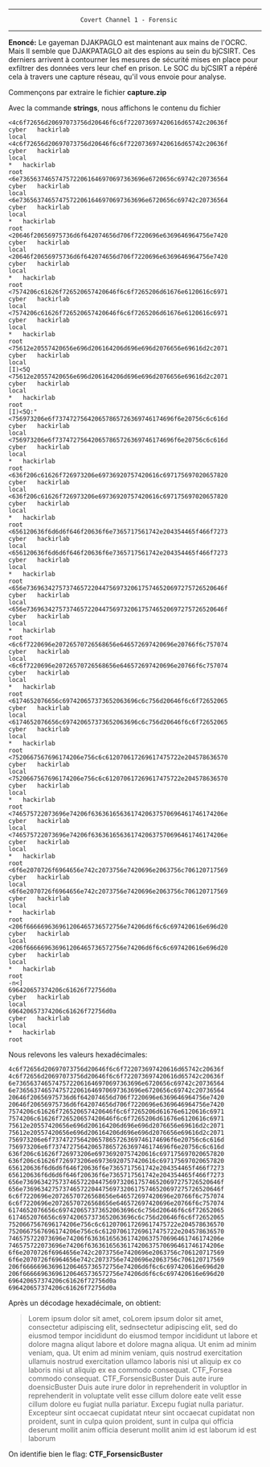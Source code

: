 ﻿***************************************************************
						Covert Channel 1 - Forensic
***************************************************************
**Enoncé:** Le gayeman DJAKPAGLO est maintenant aux mains de l'OCRC. Mais Il semble que DJAKPATAGLO ait des espions au sein du bjCSIRT. Ces derniers arrivent à contourner les mesures de sécurité mises en place pour exfiltrer des données vers leur chef en prison. Le SOC du bjCSIRT a répéré cela à travers une capture réseau, qu'il vous envoie pour analyse.

Commençons par extraire le fichier **capture.zip**

Avec la commande **strings**, nous affichons le contenu du fichier


    <4c6f72656d20697073756d20646f6c6f722073697420616d65742c20636f
    cyber	hackirlab
    local
    <4c6f72656d20697073756d20646f6c6f722073697420616d65742c20636f
    cyber	hackirlab
    local
    *	hackirlab
    root
    <6e73656374657475722061646970697363696e6720656c69742c20736564
    cyber	hackirlab
    local
    <6e73656374657475722061646970697363696e6720656c69742c20736564
    cyber	hackirlab
    local
    *	hackirlab
    root
    <20646f20656975736d6f642074656d706f7220696e6369646964756e7420
    cyber	hackirlab
    local
    <20646f20656975736d6f642074656d706f7220696e6369646964756e7420
    cyber	hackirlab
    local
    *	hackirlab
    root
    <7574206c61626f726520657420646f6c6f7265206d61676e6120616c6971
    cyber	hackirlab
    local
    <7574206c61626f726520657420646f6c6f7265206d61676e6120616c6971
    cyber	hackirlab
    local
    *	hackirlab
    root
    <75612e20557420656e696d206164206d696e696d2076656e69616d2c2071
    cyber	hackirlab
    local
    [I)<5Q
    <75612e20557420656e696d206164206d696e696d2076656e69616d2c2071
    cyber	hackirlab
    local
    *	hackirlab
    root
    [I)<5Q:"
    <756973206e6f737472756420657865726369746174696f6e20756c6c616d
    cyber	hackirlab
    local
    <756973206e6f737472756420657865726369746174696f6e20756c6c616d
    cyber	hackirlab
    local
    *	hackirlab
    root
    <636f206c61626f726973206e69736920757420616c697175697020657820
    cyber	hackirlab
    local
    <636f206c61626f726973206e69736920757420616c697175697020657820
    cyber	hackirlab
    local
    *	hackirlab
    root
    <656120636f6d6d6f646f20636f6e7365717561742e204354465f466f7273
    cyber	hackirlab
    local
    <656120636f6d6d6f646f20636f6e7365717561742e204354465f466f7273
    cyber	hackirlab
    local
    *	hackirlab
    root
    <656e7369634275737465722044756973206175746520697275726520646f
    cyber	hackirlab
    local
    <656e7369634275737465722044756973206175746520697275726520646f
    cyber	hackirlab
    local
    *	hackirlab
    root
    <6c6f7220696e20726570726568656e646572697420696e20766f6c757074
    cyber	hackirlab
    local
    <6c6f7220696e20726570726568656e646572697420696e20766f6c757074
    cyber	hackirlab
    local
    *	hackirlab
    root
    <6174652076656c697420657373652063696c6c756d20646f6c6f72652065
    cyber	hackirlab
    local
    <6174652076656c697420657373652063696c6c756d20646f6c6f72652065
    cyber	hackirlab
    local
    *	hackirlab
    root
    <7520667567696174206e756c6c612070617269617475722e204578636570
    cyber	hackirlab
    local
    <7520667567696174206e756c6c612070617269617475722e204578636570
    cyber	hackirlab
    local
    *	hackirlab
    root
    <746575722073696e74206f6363616563617420637570696461746174206e
    cyber	hackirlab
    local
    <746575722073696e74206f6363616563617420637570696461746174206e
    cyber	hackirlab
    local
    *	hackirlab
    root
    <6f6e2070726f6964656e742c2073756e7420696e2063756c706120717569
    cyber	hackirlab
    local
    <6f6e2070726f6964656e742c2073756e7420696e2063756c706120717569
    cyber	hackirlab
    local
    *	hackirlab
    root
    <206f666669636961206465736572756e74206d6f6c6c697420616e696d20
    cyber	hackirlab
    local
    <206f666669636961206465736572756e74206d6f6c6c697420616e696d20
    cyber	hackirlab
    local
    *	hackirlab
    root
    -n<]
    696420657374206c61626f72756d0a
    cyber	hackirlab
    local
    696420657374206c61626f72756d0a
    cyber	hackirlab
    local
    *	hackirlab
    root

Nous relevons les valeurs hexadécimales:

    4c6f72656d20697073756d20646f6c6f722073697420616d65742c20636f
    4c6f72656d20697073756d20646f6c6f722073697420616d65742c20636f
    6e73656374657475722061646970697363696e6720656c69742c20736564
    6e73656374657475722061646970697363696e6720656c69742c20736564
    20646f20656975736d6f642074656d706f7220696e6369646964756e7420
    20646f20656975736d6f642074656d706f7220696e6369646964756e7420
    7574206c61626f726520657420646f6c6f7265206d61676e6120616c6971
    7574206c61626f726520657420646f6c6f7265206d61676e6120616c6971
    75612e20557420656e696d206164206d696e696d2076656e69616d2c2071
    75612e20557420656e696d206164206d696e696d2076656e69616d2c2071
    756973206e6f737472756420657865726369746174696f6e20756c6c616d
    756973206e6f737472756420657865726369746174696f6e20756c6c616d
    636f206c61626f726973206e69736920757420616c697175697020657820
    636f206c61626f726973206e69736920757420616c697175697020657820
    656120636f6d6d6f646f20636f6e7365717561742e204354465f466f7273
    656120636f6d6d6f646f20636f6e7365717561742e204354465f466f7273
    656e7369634275737465722044756973206175746520697275726520646f
    656e7369634275737465722044756973206175746520697275726520646f
    6c6f7220696e20726570726568656e646572697420696e20766f6c757074
    6c6f7220696e20726570726568656e646572697420696e20766f6c757074
    6174652076656c697420657373652063696c6c756d20646f6c6f72652065
    6174652076656c697420657373652063696c6c756d20646f6c6f72652065
    7520667567696174206e756c6c612070617269617475722e204578636570
    7520667567696174206e756c6c612070617269617475722e204578636570
    746575722073696e74206f6363616563617420637570696461746174206e
    746575722073696e74206f6363616563617420637570696461746174206e
    6f6e2070726f6964656e742c2073756e7420696e2063756c706120717569
    6f6e2070726f6964656e742c2073756e7420696e2063756c706120717569
    206f666669636961206465736572756e74206d6f6c6c697420616e696d20
    206f666669636961206465736572756e74206d6f6c6c697420616e696d20
    696420657374206c61626f72756d0a
    696420657374206c61626f72756d0a

Après un décodage hexadécimale, on obtient:

> Lorem ipsum dolor sit amet, coLorem ipsum dolor sit amet, consectetur
> adipiscing elit, sednsectetur adipiscing elit, sed do eiusmod tempor
> incididunt  do eiusmod tempor incididunt ut labore et dolore magna
> aliqut labore et dolore magna aliqua. Ut enim ad minim veniam, qua. Ut
> enim ad minim veniam, quis nostrud exercitation ullamuis nostrud
> exercitation ullamco laboris nisi ut aliquip ex co laboris nisi ut
> aliquip ex ea commodo consequat. CTF_Forsea commodo consequat.
> CTF_ForsensicBuster Duis aute irure doensicBuster Duis aute irure
> dolor in reprehenderit in voluptlor in reprehenderit in voluptate
> velit esse cillum dolore eate velit esse cillum dolore eu fugiat nulla
> pariatur. Excepu fugiat nulla pariatur. Excepteur sint occaecat
> cupidatat nteur sint occaecat cupidatat non proident, sunt in culpa
> quion proident, sunt in culpa qui officia deserunt mollit anim 
> officia deserunt mollit anim id est laborum id est laborum

On identifie bien le flag: **CTF_ForsensicBuster**









